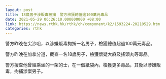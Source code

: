 ```yaml
---
layout: post
title: 18歲男子涉販毒被捕　警方檢獲總值逾100萬元毒品
date: 2021-05-29 06:26:10.000000000 +08:00
link: https://news.rthk.hk/rthk/ch/component/k2/1593224-20210529.htm
categories: rthk
---
```


警方昨晚在尖沙咀，以涉嫌販毒拘捕一名男子，檢獲總值超過100萬元毒品。

警方昨晚在加拿分道，截查一名18歲男子，檢獲懷疑大麻及搖頭丸等毒品。

警方搜查他曾經乘坐的一架的士，在一個紙袋內，檢獲更多毒品，其後以涉嫌販毒，拘捕涉案男子。

